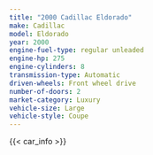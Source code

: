 ```yaml
---
title: "2000 Cadillac Eldorado"
make: Cadillac
model: Eldorado
year: 2000
engine-fuel-type: regular unleaded
engine-hp: 275
engine-cylinders: 8
transmission-type: Automatic
driven-wheels: Front wheel drive
number-of-doors: 2
market-category: Luxury
vehicle-size: Large
vehicle-style: Coupe
---
```


{{< car_info >}}
